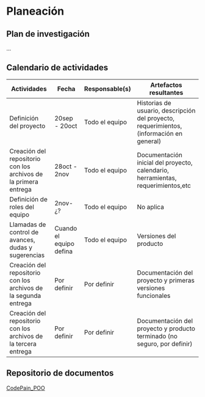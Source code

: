 # Planeación

## Plan de investigación

...

## Calendario de actividades

| Actividades | Fecha | Responsable(s) | Artefactos resultantes |
| ----------- | ----- | -------------- | ---------------------- |
| Definición del proyecto | 20sep - 20oct | Todo el equipo | Historias de usuario, descripción del proyecto, requerimientos, (información en general) |
| Creación del repositorio con los archivos de la primera entrega | 28oct - 2nov | Todo el equipo | Documentación inicial del proyecto, calendario, herramientas, requerimientos,etc |
| Definición de roles del equipo | 2nov-¿? | Todo el equipo | No aplica | 
| Llamadas de control de avances, dudas y sugerencias | Cuando el equipo defina | Todo el equipo | Versiones del producto |
| Creación del repositorio con los archivos de la segunda entrega | Por definir | Por definir | Documentación del proyecto y primeras versiones funcionales |
| Creación del repositorio con los archivos de la tercera entrega | Por definir | Por definir | Documentación del proyecto y producto terminado (no seguro, por definir) |

## Repositorio de documentos

[CodePain_POO](https://github.com/JoshuaMeza/CodePain_POO)
